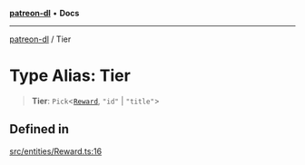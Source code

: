 [**patreon-dl**](../README.md) • **Docs**

***

[patreon-dl](../README.md) / Tier

# Type Alias: Tier

> **Tier**: `Pick`\<[`Reward`](../interfaces/Reward.md), `"id"` \| `"title"`\>

## Defined in

[src/entities/Reward.ts:16](https://github.com/patrickkfkan/patreon-dl/blob/29c94231b23a7a4c79dabb0a793bbd02deb02932/src/entities/Reward.ts#L16)
